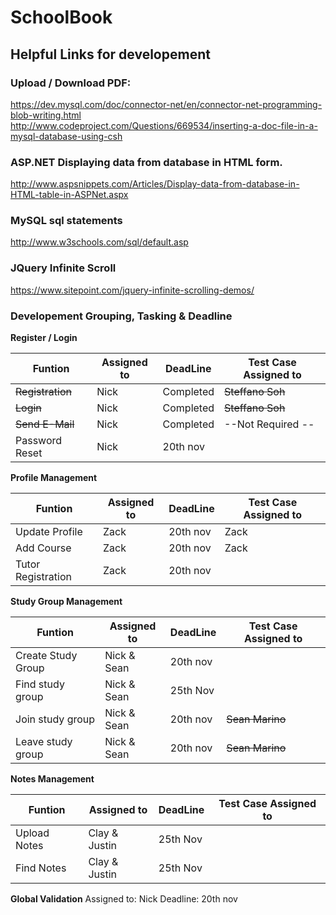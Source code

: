 # SchoolBook

## Helpful Links for developement
### Upload / Download PDF:
https://dev.mysql.com/doc/connector-net/en/connector-net-programming-blob-writing.html
http://www.codeproject.com/Questions/669534/inserting-a-doc-file-in-a-mysql-database-using-csh

### ASP.NET Displaying data from database in HTML form.
http://www.aspsnippets.com/Articles/Display-data-from-database-in-HTML-table-in-ASPNet.aspx

### MySQL sql statements
http://www.w3schools.com/sql/default.asp

### JQuery Infinite Scroll
https://www.sitepoint.com/jquery-infinite-scrolling-demos/

### Developement Grouping, Tasking & Deadline

 **Register / Login**

| Funtion | Assigned to | DeadLine| Test Case Assigned to |
|  -----  |   -------   | ------- | --------------------- |
| ~~Registration~~ | Nick | Completed | ~~Steffano Soh~~ |
| ~~Login~~ | Nick | Completed | ~~Steffano Soh~~ |
| ~~Send E-Mail~~ | Nick | Completed | --Not Required -- |
| Password Reset | Nick | 20th nov |  |

**Profile Management**

| Funtion | Assigned to | DeadLine| Test Case Assigned to |
|  -----  |   -------   | ------- | --------------------- |
| Update Profile |Zack |20th nov | Zack |
| Add Course |Zack | 20th nov| Zack |
| Tutor Registration |Zack |20th nov | |

**Study Group Management**

| Funtion | Assigned to | DeadLine| Test Case Assigned to |
|  -----  |   -------   | ------- | ----------------------|
| Create Study Group | Nick & Sean |20th nov | |
|Find study group|Nick & Sean |25th Nov |  |
|Join study group|Nick & Sean | 20th nov |~~Sean Marino~~ |
|Leave study group|Nick & Sean | 20th nov |~~Sean Marino~~ |

**Notes Management**

| Funtion | Assigned to | DeadLine| Test Case Assigned to |
|  -----  |   -------   | ------- | ----------------------|
| Upload Notes | Clay & Justin |25th Nov | |
| Find Notes |Clay & Justin |25th Nov | |

**Global Validation**
 Assigned to: Nick
 Deadline: 20th nov

